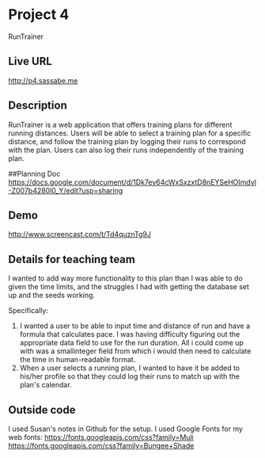 # Project 4
RunTrainer

## Live URL
<http://p4.sassabe.me>

## Description
RunTrainer is a web application that offers training plans for different running distances. Users will be able to select a training plan for a specific distance, and follow the training plan by logging their runs to correspond with the plan.
Users can also log their runs independently of the training plan.

##Planning Doc
https://docs.google.com/document/d/1Dk7ey64cWxSxzxtD8nEYSeHOImdvl-Z007b4280l0_Y/edit?usp=sharing




## Demo
<http://www.screencast.com/t/Td4quznTg9J>

## Details for teaching team
I wanted to add way more functionality to this plan than I was able to do given the time limits, and the struggles I had with getting the database set up and the seeds working.

Specifically:
1. I wanted a user to be able to input time and distance of run and have a formula that calculates pace. I was having difficulty figuring out the appropriate data field to use for the run duration. All i could come up with was a smallinteger field from which i would then need to calculate the time in human-readable format.
2. When a user selects a running plan, I wanted to have it be added to his/her profile so that they could log their runs to match up with the plan's calendar.


## Outside code
I used Susan's notes in Github for the setup.
I used Google Fonts for my web fonts:
https://fonts.googleapis.com/css?family=Muli
https://fonts.googleapis.com/css?family=Bungee+Shade
